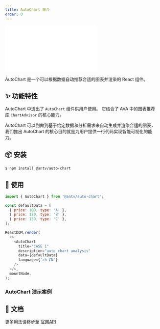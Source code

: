 ```yaml
---
title: AutoChart 简介
order: 0
---
```


<embed src='@/docs/common/style.md'></embed>

AutoChart 是一个可以根据数据自动推荐合适的图表并渲染的 React 组件。

## ✨ 功能特性

AutoChart 中透出了 `AutoChart` 组件供用户使用。
它结合了 AVA 中的图表推荐库 `ChartAdvisor` 的核心能力。

AutoChart 可以到做到基于给定数据和分析需求来自动生成并渲染合适的图表，
我们推出 AutoChart 的核心目的就是为用户提供一行代码实现智能可视化的能力。


## 📦 安装

```bash
$ npm install @antv/auto-chart
```

## 🔨 使用


```js
import { AutoChart } from '@antv/auto-chart';

const defaultData = [
  { price: 100, type: 'A' },
  { price: 120, type: 'B' },
  { price: 150, type: 'C' },
];

ReactDOM.render(
  <>
    <AutoChart 
      title="CASE 1" 
      description="auto chart analysis" 
      data={defaultData} 
      language={'zh-CN'} 
    />
  </>,
  mountNode,
);
```


### AutoChart 演示案例

<playground path="components/auto-chart/demo/basic.jsx"></playground>

## 📖 文档

更多用法请移步至 [官网API](https://ava.antv.vision/zh/docs/api/auto-chart/AutoChart)
